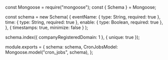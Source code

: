 const Mongoose = require("mongoose");
const { Schema } = Mongoose;

const schema = new Schema(
	{
		eventName: { type: String, required: true },
		time: { type: String, required: true },
		enable: { type: Boolean, required: true },
	},
	{ timestamps: true, minimize: false }
);

schema.index({ companyRegisteredDomain: 1 }, { unique: true });

module.exports = {
	schema: schema,
	CronJobsModel: Mongoose.model("cron_jobs", schema),
};
